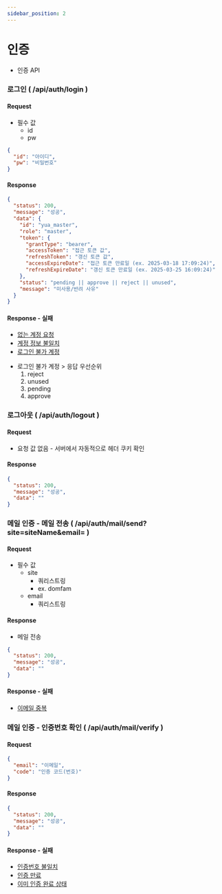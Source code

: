```yaml
---
sidebar_position: 2
---
```


# 인증

* 인증 API

### 로그인 ( /api/auth/login )

#### Request

* 필수 값
    * id
    * pw

```json
{
  "id": "아이디",
  "pw": "비밀번호"
}
```

#### Response

```json
{
  "status": 200,
  "message": "성공",
  "data": {
    "id": "yua_master",
    "role": "master",
    "token": {
      "grantType": "bearer",
      "accessToken": "접근 토큰 값",
      "refreshToken": "갱신 토큰 값",
      "accessExpireDate": "접근 토큰 만료일 (ex. 2025-03-18 17:09:24)",
      "refreshExpireDate": "갱신 토큰 만료일 (ex. 2025-03-25 16:09:24)"
    },
    "status": "pending || approve || reject || unused",
    "message": "미사용/반려 사유"
  }
}
```

#### Response - 실패

- [없는 계정 요청](../statusCode.md#없는-계정-요청)
- [계정 정보 불일치](../statusCode.md#계정-정보-불일치)
- [로그인 불가 계정](../statusCode.md#로그인-불가-계정)

* 로그인 불가 계정 > 응답 우선순위
    1. reject
    2. unused
    3. pending
    4. approve

### 로그아웃 ( /api/auth/logout )

#### Request

* 요청 값 없음 - 서버에서 자동적으로 헤더 쿠키 확인

#### Response

```json
{
  "status": 200,
  "message": "성공",
  "data": ""
}
```

### 메일 인증 - 메일 전송 ( /api/auth/mail/send?site=siteName\&email= )

#### Request

* 필수 값
    * site
        * 쿼리스트링
        * ex. domfam
    * email
        * 쿼리스트링

#### Response

* 메일 전송

```json
{
  "status": 200,
  "message": "성공",
  "data": ""
}
```

#### Response - 실패

- [이메일 중복](../statusCode.md#e-mail-중복)

### 메일 인증 - 인증번호 확인 ( /api/auth/mail/verify )

#### Request

```json
{
  "email": "이메일",
  "code": "인증 코드(번호)"
}
```

#### Response

```json
{
  "status": 200,
  "message": "성공",
  "data": ""
}
```

#### Response - 실패

- [인증번호 불일치](../statusCode.md#인증번호-불일치)
- [인증 만료](../statusCode.md#인증-만료)
- [이미 인증 완료 상태](../statusCode.md#이미-인증-완료-상태)
